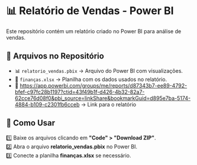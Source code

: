 # 📊 Relatório de Vendas - Power BI

Este repositório contém um relatório criado no Power BI para análise de vendas.

## 📂 Arquivos no Repositório
- 📊 `relatorio_vendas.pbix` → Arquivo do Power BI com visualizações.
- 📄 `finanças.xlsx` → Planilha com os dados usados no relatório.
- 🔗 <link> https://app.powerbi.com/groups/me/reports/d87343b7-ee89-4792-bfef-c97fc28b1197?ctid=43f49b1f-d426-4b32-82a7-62cce76d08f0&pbi_source=linkShare&bookmarkGuid=d895e7ba-5174-4884-b109-c2301fb6cceb</link> -> Link para o relatório

## 🚀 Como Usar  
1️⃣ Baixe os arquivos clicando em **"Code" > "Download ZIP"**.  
2️⃣ Abra o arquivo **relatorio_vendas.pbix** no Power BI.  
3️⃣ Conecte a planilha **finanças.xlsx** se necessário.  
